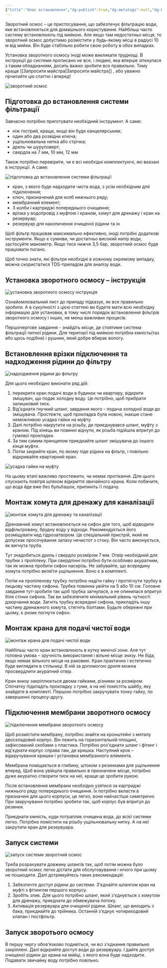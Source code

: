 ```yaml
---
{"title":"Опис встановлення","dg-publish":true,"dg-metatags":null,"dg-home":null,"permalink":"/ochistka-vodi/vstanovlennya-sistemi-ochistki-vodi/","dgPassFrontmatter":true,"noteIcon":""}
---
```



Зворотний осмос – це пристосування, що забезпечує фільтрацію води, яке встановлюється для домашнього користування. Найбільш часто систему встановлюють під мийкою. Але якщо там недостатньо місця, то зворотний осмос допустимо розмістити у будь-якому місці в радіусі 10 м від мийки. Він буде стабільно робити свою роботу в обох випадках.

Установка зворотного осмосу іноді може викликати труднощі. В інструкції до системи прописано не все, і людині, яка вперше зіткнулася з таким обладнанням, досить важко зробити все правильно. Тому краще [[Запросити майстра\|Запросити майстра]] , або уважно прчитайте цю статтю і вперед!

![зворотний осмос](https://vencon.ua/uploads/blog/all/obratnyy-osmos.png)

## Підготовка до встановлення системи фільтрації

Завчасно потрібно приготувати необхідний інструмент. А саме:

*   ніж гострий, краще, якщо він буде канцелярським;
*   один або два розвідни ключа;
*   ущільнювальна нитка або стрічка;
*   дрель чи шуруповерт;
*   свердла на 7 мм, 10 мм, 12 мм

Також потрібно перевірити, чи є всі необхідні комплектуючі, які вказані в інструкції. А саме:

![підготовка до встановлення системи фільтрації](https://vencon.ua/uploads/blog/all/podgotovka-k-ustanovke-sistemy-filtracii.png)

*   кран, з якого буде надходити чиста вода, з усім необхідним для підключення;
*   ключ, призначений для колб нижнього ряду;
*   мембранний елемент;
*   3 колби і картриджі попереднього очищення;
*   врізка у водопровід з муфтою і краном, хомут для дренажу і кран на резервуар;
*   резервуар для накопичення очищеної рідини та ін

Щоб фільтр працював максимально ефективно, іноді потрібні додаткові інструменти. Якщо є сумніви, чи достатньо високий напір води, застосуйте манометр. Якщо тиск нижче 3,5 бар, зворотний осмос буде працювати погано.

Щоб точно знати, які фільтри необхідні в кожному окремому випадку, можна скористатися TDS-приладом для аналізу води.

## Установка зворотного осмосу – інструкція

![установка зворотного осмосу інструкція](https://vencon.ua/uploads/blog/all/ustanovka-obratnogo-osmosa-instrukciya.png)

Ознайомлювальний лист до приладу підказує, як все правильно зробити. А в сукупності з цією статтею ви будете мати всю необхідну інформацію для установки, в тому числі порядок встановлення фільтрів зворотного осмосу і інших, не менш важливих процесів.

Першочергове завдання - знайдіть місце, де стоятиме система фільтрації питної рідини. Для території під мийкою потрібна ємність(таз або щось подібне) і рушник, який добре вбирає вологу.

## Встановлення врізки підключення та надходження рідини до фільтру

![надходження рідини до фільтру](https://vencon.ua/uploads/blog/all/postupleniya-zhidkosti-k-filtru.png)

Для цього необхідно виконати ряд дій:

1.  перекрити кран подачі води в будинок чи квартиру, відкрити змішувач, що подає холодну воду. Це потрібно, щоб прибрати залишковий тиск.
2.  Від'єднати гнучкий шланг, завдання якого - подача холодної води до змішувача. Простежте, щоб прокладка була новою, інакше стане неможливою усадка гайки на муфту.
3.  Далі потрібно накрутити на різьбу, де приєднувався шланг, муфту з краном. Під кінець ви повинні відчути, як різьба підійшла впритул до гумової прокладки.
4.  За тим самим принципом приєднайте шланг змішувача до іншого кінця муфти.
5.  Потім закрийте кран, по якому піде рідина на фільтр, і повільно відкривайте квартирний кран.

![усадка гайки на муфту](https://vencon.ua/uploads/blog/all/usadka-gayki-na-muftu.png)

На цьому етапі важливо простежити, чи немає протікання. Для цього спускають повітря шляхом відкриття звичайного крана. Коли побачите, що вода йде вже без бульбашок, припиніть її подачу. 
## Монтаж хомута для дренажу для каналізації

![монтаж хомута для дренажу та каналізації](https://vencon.ua/uploads/blog/all/montazh-homuta-dlya-drenazha-dlya-kanalizacii.png)

Дренажний хомут встановлюється на сифон для того, щоб відводити відфільтровану, брудну воду у відходи. Рекомендується його розміщувати над гідрозатвором. Це спеціальний пристрій, який не допускає просочування запаху нечистот з стоку. Він часто виконується, як вигнута труба.

Тут знадобиться дриль і свердло розміром 7 мм. Отвір необхідний для трубки з пропілену. При свердлінні потрібно бути особливо акуратним, так як можна пробити сифон наскрізь. Не забувайте, що всередину хомута потрібно вклеїти ущільнення. Воно є в комплекті.

Потім на пропіленову трубку потрібно надіти гайку і протягнути трубку в лицьову частину сифона. Трубка повинна увійти на 5 або 10 см. Головне завдання тут-зробити так щоб трубка загнулася, а не опинилася впритул біля стінки сифона. Так ви забезпечите мінімальний рівень чутності дзюрчання води. Загніть трубку всередині сифона, прикладіть іншу частину дренажного хомута, стягніть болтами. Будьте обережні при цьому, є ризик погнути сифон.

## Монтаж крана для подачі чистої води

![монтаж крана для подачі чистої води](https://vencon.ua/uploads/blog/all/montazh-krana-dlya-podachi-chistoy-vody.png)

Найбільш часто кран встановлюють в кутку миючої зони. Але тут головна умова – зручність використання і вільне місце знизу. Не біда, якщо немає вільного місця на раковині. Кран практично і естетично буде виглядати в стільниці. В ній за допомогою дриля можна просвердлити акуратний отвір.

Кран внизу закріплюється двома гайками, різними за розміром. Спочатку підкладіть прокладку з гуми, а на неї помістіть шайбу, яку знайдете в комплекті. Першою потрібно закручувати тонку гайку, по завершенні процесу-другу.

## Підключення мембрани зворотного осмосу

![підключення мембрани зворотного осмосу](https://vencon.ua/uploads/blog/all/podklyuchenie-membrany-obratnogo-osmosa.png)

Щоб розмістити мембрану, потрібно знайти на кронштейні з металу двоскладовий корпус. Він лежить на горизонтальній площині, зафіксований скобами з пластика. Потрібно роз'єднати шланг і фітинг і від'єднати корпус справа там, де кришка. Наступний крок – відкручування кришки і установка мембранного елемента.

Мембрана поміщається в глибину, штоком з резинками для ущільнення вперед. Щоб вона увійшла правильно в призначене місце, потрібно дуже акуратно створити тиск на неї, краще це зробити рукою.

Після встановлення мембрани необхідно узятися за картриджі нижнього ряду попереднього очищення. Їх потрібно вкласти в призначені для цього корпуси, це легко, вони найчастіше симетричні. При закручуванні потрібно зробити так, щоб корпус був впритул до резинки.

Приєднати ємність, куди потрапляє очищена вода, до всієї системи легко. Потрібно помістити на різьбу ущільнювальну нитку. А на неї закрутити кран для резервуара.

## Запуск системи

![запуск системи зворотний осмос](https://vencon.ua/uploads/blog/all/zapusk-sistemy-obratnyy-osmos.png)

Треба розрахувати довжину шлангів так, щоб потім можна було зворотний осмос легко дістати для обслуговування і нічого при цьому не пошкодити. Далі дотримуйтесь таких рекомендацій:

1.  Забезпечте доступ рідини до системи. З'єднайте шлангом кран на муфті з фітингом першого корпусу.
2.  Зробіть злив. Для цього потрібно шланг, який з'єднується з хомутом для дренажу, приєднати до обмежувача потоку.
3.  Активація резервуара для очищеної рідини. Шланг, що виходить з бака, приєднайте до трійника. Останній з'єднує чотириходовий клапан і постфільтр.

## Запуск зворотього осмосу

В першу чергу обов'язково подивіться, чи всі з'єднання правильно закріплені. Далі відкрийте доступ води до резервуару. І дайте доступ очищеної рідини до крана на мийці, з якого вона буде надходити. Подавати звичайну воду потрібно повільно.